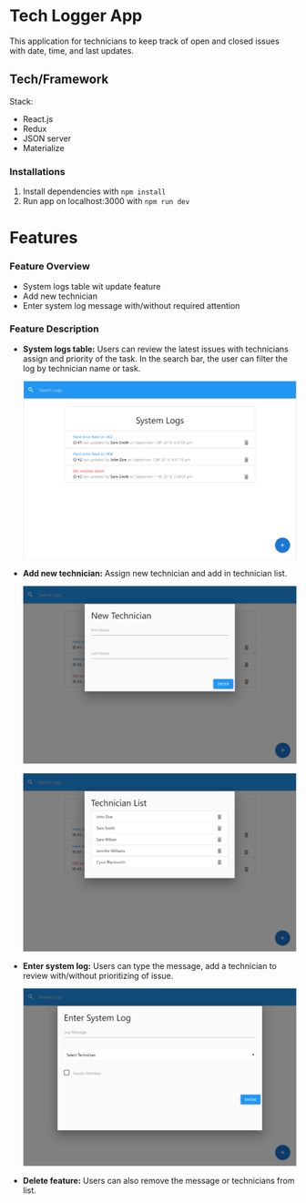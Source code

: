 # Tech Logger App

This application for technicians to keep track of open and closed issues with date, time, and last updates.

## Tech/Framework

Stack:

- React.js
- Redux
- JSON server
- Materialize

### Installations

1. Install dependencies with `npm install`
2. Run app on localhost:3000 with `npm run dev`

# Features

### Feature Overview

- System logs table wit update feature
- Add new technician
- Enter system log message with/without required attention

### Feature Description

- **System logs table:** Users can review the latest issues with technicians assign and priority of the task. In the search bar, the user can filter the log by technician name or task.

  ![SystemLog](./src/assets/system-log-home.PNG)

- **Add new technician:** Assign new technician and add in technician list.

  ![AddTech](./src/assets/new-technician.PNG)

  ![TechList](./src/assets/tech-list.PNG)

- **Enter system log:** Users can type the message, add a technician to review with/without prioritizing of issue.

  ![TechLog](./src/assets/system-log.PNG)

- **Delete feature:** Users can also remove the message or technicians from list.
